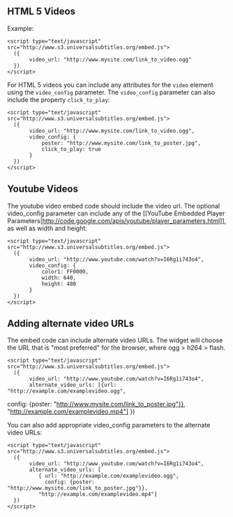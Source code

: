## HTML 5 Videos

Example:

    <script type="text/javascript" src="http://www.s3.universalsubtitles.org/embed.js">
      ({
           video_url: "http://www.mysite.com/link_to_video.ogg"
      })
    </script>

For HTML 5 videos you can include any attributes for the `video` element using the `video_config` parameter. The `video_config` parameter can also include the property `click_to_play`:

    <script type="text/javascript" src="http://www.s3.universalsubtitles.org/embed.js">
      ({
           video_url: "http://www.mysite.com/link_to_video.ogg",
           video_config: {
               poster: "http://www.mysite.com/link_to_poster.jpg",
               click_to_play: true
           }
      })
    </script>

## Youtube Videos

The youtube video embed code should include the video url. The optional video_config parameter can include any of the [[YouTube Embedded Player Parameters|http://code.google.com/apis/youtube/player_parameters.html]], as well as width and height:

    <script type="text/javascript" src="http://www.s3.universalsubtitles.org/embed.js">
      ({
           video_url: "http://www.youtube.com/watch?v=I6Rg1i743o4",
           video_config: {
               color1: FF0000,
               width: 640,
               height: 480
           }
      })
    </script>

## Adding alternate video URLs

The embed code can include alternate video URLs. The widget will choose the URL that is "most preferred" for the browser, where ogg > h264 > flash.

    <script type="text/javascript" src="http://www.s3.universalsubtitles.org/embed.js">
      ({
           video_url: "http://www.youtube.com/watch?v=I6Rg1i743o4",
           alternate_video_urls: [{url: "http://example.com/examplevideo.ogg", 
config: {poster: "http://www.mysite.com/link_to_poster.jpg"}}, "http://example.com/examplevideo.mp4"]
      })
    </script>

You can also add appropriate video_config parameters to the alternate video URLs:

    <script type="text/javascript" src="http://www.s3.universalsubtitles.org/embed.js">
      ({
           video_url: "http://www.youtube.com/watch?v=I6Rg1i743o4",
           alternate_video_urls: [
              { url: "http://example.com/examplevideo.ogg", 
                config: {poster: "http://www.mysite.com/link_to_poster.jpg"}}, 
              "http://example.com/examplevideo.mp4"]
      })
    </script>

